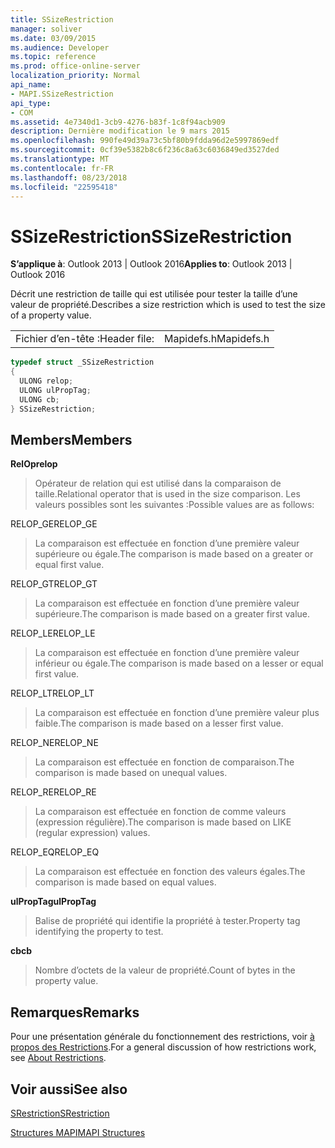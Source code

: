 ```yaml
---
title: SSizeRestriction
manager: soliver
ms.date: 03/09/2015
ms.audience: Developer
ms.topic: reference
ms.prod: office-online-server
localization_priority: Normal
api_name:
- MAPI.SSizeRestriction
api_type:
- COM
ms.assetid: 4e7340d1-3cb9-4276-b83f-1c8f94acb909
description: Dernière modification le 9 mars 2015
ms.openlocfilehash: 990fe49d39a73c5bf80b9fdda96d2e5997869edf
ms.sourcegitcommit: 0cf39e5382b8c6f236c8a63c6036849ed3527ded
ms.translationtype: MT
ms.contentlocale: fr-FR
ms.lasthandoff: 08/23/2018
ms.locfileid: "22595418"
---
```

# <a name="ssizerestriction"></a><span data-ttu-id="0c8c5-103">SSizeRestriction</span><span class="sxs-lookup"><span data-stu-id="0c8c5-103">SSizeRestriction</span></span>

  
  
<span data-ttu-id="0c8c5-104">**S’applique à**: Outlook 2013 | Outlook 2016</span><span class="sxs-lookup"><span data-stu-id="0c8c5-104">**Applies to**: Outlook 2013 | Outlook 2016</span></span> 
  
<span data-ttu-id="0c8c5-105">Décrit une restriction de taille qui est utilisée pour tester la taille d’une valeur de propriété.</span><span class="sxs-lookup"><span data-stu-id="0c8c5-105">Describes a size restriction which is used to test the size of a property value.</span></span> 
  
|||
|:-----|:-----|
|<span data-ttu-id="0c8c5-106">Fichier d’en-tête :</span><span class="sxs-lookup"><span data-stu-id="0c8c5-106">Header file:</span></span>  <br/> |<span data-ttu-id="0c8c5-107">Mapidefs.h</span><span class="sxs-lookup"><span data-stu-id="0c8c5-107">Mapidefs.h</span></span>  <br/> |
   
```cpp
typedef struct _SSizeRestriction
{
  ULONG relop;
  ULONG ulPropTag;
  ULONG cb;
} SSizeRestriction;

```

## <a name="members"></a><span data-ttu-id="0c8c5-108">Members</span><span class="sxs-lookup"><span data-stu-id="0c8c5-108">Members</span></span>

 <span data-ttu-id="0c8c5-109">**RelOp**</span><span class="sxs-lookup"><span data-stu-id="0c8c5-109">**relop**</span></span>
  
> <span data-ttu-id="0c8c5-110">Opérateur de relation qui est utilisé dans la comparaison de taille.</span><span class="sxs-lookup"><span data-stu-id="0c8c5-110">Relational operator that is used in the size comparison.</span></span> <span data-ttu-id="0c8c5-111">Les valeurs possibles sont les suivantes :</span><span class="sxs-lookup"><span data-stu-id="0c8c5-111">Possible values are as follows:</span></span> 
    
<span data-ttu-id="0c8c5-112">RELOP_GE</span><span class="sxs-lookup"><span data-stu-id="0c8c5-112">RELOP_GE</span></span> 
  
> <span data-ttu-id="0c8c5-113">La comparaison est effectuée en fonction d’une première valeur supérieure ou égale.</span><span class="sxs-lookup"><span data-stu-id="0c8c5-113">The comparison is made based on a greater or equal first value.</span></span>
    
<span data-ttu-id="0c8c5-114">RELOP_GT</span><span class="sxs-lookup"><span data-stu-id="0c8c5-114">RELOP_GT</span></span> 
  
> <span data-ttu-id="0c8c5-115">La comparaison est effectuée en fonction d’une première valeur supérieure.</span><span class="sxs-lookup"><span data-stu-id="0c8c5-115">The comparison is made based on a greater first value.</span></span>
    
<span data-ttu-id="0c8c5-116">RELOP_LE</span><span class="sxs-lookup"><span data-stu-id="0c8c5-116">RELOP_LE</span></span> 
  
> <span data-ttu-id="0c8c5-117">La comparaison est effectuée en fonction d’une première valeur inférieur ou égale.</span><span class="sxs-lookup"><span data-stu-id="0c8c5-117">The comparison is made based on a lesser or equal first value.</span></span>
    
<span data-ttu-id="0c8c5-118">RELOP_LT</span><span class="sxs-lookup"><span data-stu-id="0c8c5-118">RELOP_LT</span></span> 
  
> <span data-ttu-id="0c8c5-119">La comparaison est effectuée en fonction d’une première valeur plus faible.</span><span class="sxs-lookup"><span data-stu-id="0c8c5-119">The comparison is made based on a lesser first value.</span></span>
    
<span data-ttu-id="0c8c5-120">RELOP_NE</span><span class="sxs-lookup"><span data-stu-id="0c8c5-120">RELOP_NE</span></span> 
  
> <span data-ttu-id="0c8c5-121">La comparaison est effectuée en fonction de comparaison.</span><span class="sxs-lookup"><span data-stu-id="0c8c5-121">The comparison is made based on unequal values.</span></span>
    
<span data-ttu-id="0c8c5-122">RELOP_RE</span><span class="sxs-lookup"><span data-stu-id="0c8c5-122">RELOP_RE</span></span> 
  
> <span data-ttu-id="0c8c5-123">La comparaison est effectuée en fonction de comme valeurs (expression régulière).</span><span class="sxs-lookup"><span data-stu-id="0c8c5-123">The comparison is made based on LIKE (regular expression) values.</span></span>
    
<span data-ttu-id="0c8c5-124">RELOP_EQ</span><span class="sxs-lookup"><span data-stu-id="0c8c5-124">RELOP_EQ</span></span> 
  
> <span data-ttu-id="0c8c5-125">La comparaison est effectuée en fonction des valeurs égales.</span><span class="sxs-lookup"><span data-stu-id="0c8c5-125">The comparison is made based on equal values.</span></span>
    
 <span data-ttu-id="0c8c5-126">**ulPropTag**</span><span class="sxs-lookup"><span data-stu-id="0c8c5-126">**ulPropTag**</span></span>
  
> <span data-ttu-id="0c8c5-127">Balise de propriété qui identifie la propriété à tester.</span><span class="sxs-lookup"><span data-stu-id="0c8c5-127">Property tag identifying the property to test.</span></span>
    
 <span data-ttu-id="0c8c5-128">**cb**</span><span class="sxs-lookup"><span data-stu-id="0c8c5-128">**cb**</span></span>
  
> <span data-ttu-id="0c8c5-129">Nombre d’octets de la valeur de propriété.</span><span class="sxs-lookup"><span data-stu-id="0c8c5-129">Count of bytes in the property value.</span></span>
    
## <a name="remarks"></a><span data-ttu-id="0c8c5-130">Remarques</span><span class="sxs-lookup"><span data-stu-id="0c8c5-130">Remarks</span></span>

<span data-ttu-id="0c8c5-131">Pour une présentation générale du fonctionnement des restrictions, voir [à propos des Restrictions](about-restrictions.md).</span><span class="sxs-lookup"><span data-stu-id="0c8c5-131">For a general discussion of how restrictions work, see [About Restrictions](about-restrictions.md).</span></span> 
  
## <a name="see-also"></a><span data-ttu-id="0c8c5-132">Voir aussi</span><span class="sxs-lookup"><span data-stu-id="0c8c5-132">See also</span></span>



[<span data-ttu-id="0c8c5-133">SRestriction</span><span class="sxs-lookup"><span data-stu-id="0c8c5-133">SRestriction</span></span>](srestriction.md)


[<span data-ttu-id="0c8c5-134">Structures MAPI</span><span class="sxs-lookup"><span data-stu-id="0c8c5-134">MAPI Structures</span></span>](mapi-structures.md)

